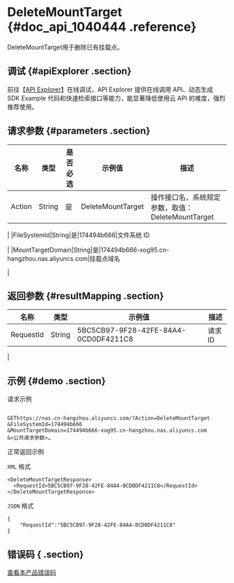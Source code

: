 # DeleteMountTarget {#doc_api_1040444 .reference}

DeleteMountTarget用于删除已有挂载点。

## 调试 {#apiExplorer .section}

前往【[API Explorer](https://api.aliyun.com/#product=NAS&api=DeleteMountTarget)】在线调试，API Explorer 提供在线调用 API、动态生成 SDK Example 代码和快速检索接口等能力，能显著降低使用云 API 的难度，强烈推荐使用。

## 请求参数 {#parameters .section}

|名称|类型|是否必选|示例值|描述|
|--|--|----|---|--|
|Action|String|是|DeleteMountTarget|操作接口名，系统规定参数，取值：DeleteMountTarget

 |
|FileSystemId|String|是|174494b666|文件系统 ID

 |
|MountTargetDomain|String|是|174494b666-xog95.cn-hangzhou.nas.aliyuncs.com|挂载点域名

 |

## 返回参数 {#resultMapping .section}

|名称|类型|示例值|描述|
|--|--|---|--|
|RequestId|String|5BC5CB97-9F28-42FE-84A4-0CD0DF4211C8|请求ID

 |

## 示例 {#demo .section}

请求示例

``` {#request_demo}

GEThttps://nas.cn-hangzhou.aliyuncs.com/?Action=DeleteMountTarget
&FileSystemId=174494b666
&MountTargetDomain=174494b666-xog95.cn-hangzhou.nas.aliyuncs.com
&<公共请求参数>…

```

正常返回示例

`XML` 格式

``` {#xml_return_success_demo}
<DeleteMountTargetResponse>
  <RequestId>5BC5CB97-9F28-42FE-84A4-0CD0DF4211C8</RequestId>
</DeleteMountTargetResponse>

```

`JSON` 格式

``` {#json_return_success_demo}
{
	"RequestId":"5BC5CB97-9F28-42FE-84A4-0CD0DF4211C8"
}
```

## 错误码 { .section}

[查看本产品错误码](https://error-center.aliyun.com/status/product/NAS)

